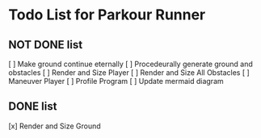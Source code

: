 # Todo List for Parkour Runner

## NOT DONE list
[ ] Make ground continue eternally
[ ] Procedeurally generate ground and obstacles
[ ] Render and Size Player
[ ] Render and Size All Obstacles
[ ] Maneuver Player
[ ] Profile Program
[ ] Update mermaid diagram


## DONE list
[x] Render and Size Ground
